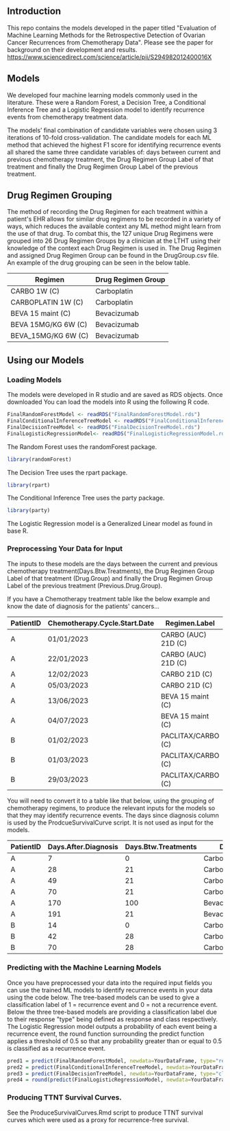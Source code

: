 ## Introduction
This repo contains the models developed in the paper titled "Evaluation of Machine Learning Methods for the Retrospective Detection of Ovarian Cancer Recurrences from Chemotherapy Data".
 Please see the paper for background on their development and results. https://www.sciencedirect.com/science/article/pii/S294982012400016X

## Models

We developed four machine learning models commonly used in the literature. These were a Random Forest, a Decision Tree, a Conditional Inference Tree and a Logistic Regression model to identify recurrence events from chemotherapy treatment data.

The models’ final combination of candidate variables were chosen using 3 iterations of 10-fold cross-validation. The candidate models for each ML method that achieved the highest F1 score for identifying recurrence events all shared the same three candidate variables of: days between current and previous chemotherapy treatment, the Drug Regimen Group Label of that treatment and finally the Drug Regimen Group Label of the previous treatment.

## Drug Regimen Grouping

The method of recording the Drug Regimen for each treatment within a patient's EHR allows for similar drug regimens to be recorded in a variety of ways, which reduces the available context any ML method might learn from the use of that drug. To combat this, the 127 unique Drug Regimens were grouped into 26 Drug Regimen Groups by a clinician at the LTHT using their knowledge of the context each Drug Regimen is used in. The Drug Regimen and assigned Drug Regimen Group can be found in the DrugGroup.csv file. An example of the drug grouping can be seen in the below table.


|Regimen|Drug Regimen Group|
|---|---|
|CARBO 1W (C)|Carboplatin|
|CARBOPLATIN 1W (C)|Carboplatin|
|BEVA 15 maint (C)|Bevacizumab|
|BEVA 15MG/KG 6W (C)|Bevacizumab|
|BEVA_15MG/KG 6W (C)|Bevacizumab|

## Using our Models
### Loading Models
The models were developed in R studio and are saved as RDS objects. Once downloaded You can load the models into R using the following R code.
``` R
FinalRandomForestModel <- readRDS("FinalRandomForestModel.rds")
FinalConditionalInferenceTreeModel <- readRDS("FinalConditionalInferenceTreeModel.rds")
FinalDecisionTreeModel <- readRDS("FinalDecisionTreeModel.rds")
FinalLogisticRegressionModel<- readRDS("FinalLogisticRegressionModel.rds")
```

The Random Forest uses the randomForest package.
```R
library(randomForest)
```
The Decision Tree uses the rpart package.
```R
library(rpart)
```
The Conditional Inference Tree uses the party package.
```R
library(party)
```
The Logistic Regression model is a Generalized Linear model as found in base R.

### Preprocessing Your Data for Input
The inputs to these models are the days between the current and previous chemotherapy treatment(Days.Btw.Treatments), the Drug Regimen Group Label of that treatment (Drug.Group) and finally the Drug Regimen Group Label of the previous treatment (Previous.Drug.Group).

If you have a Chemotherapy treatment table like the below example and know the date of diagnosis for the patients' cancers...

|PatientID|Chemotherapy.Cycle.Start.Date|Regimen.Label|
|---|---|---|
|A|01/01/2023|CARBO (AUC) 21D (C)|
|A|22/01/2023|CARBO (AUC) 21D (C)|
|A|12/02/2023|CARBO 21D (C)|
|A|05/03/2023|CARBO 21D (C)|
|A|13/06/2023|BEVA 15 maint (C)|
|A|04/07/2023|BEVA 15 maint (C)|
|B|01/02/2023|PACLITAX/CARBO (C)|
|B|01/03/2023|PACLITAX/CARBO (C)|
|B|29/03/2023|PACLITAX/CARBO (C)|


You will need to convert it to a table like that below, using the grouping of chemotherapy regimens, to produce the relevant inputs for the models so that they may identify recurrence events. The days since diagnosis column is used by the ProdcueSurvivalCurve script. It is not used as input for the models. 

|PatientID|Days.After.Diagnosis|Days.Btw.Treatments|Drug.Group|Previous.Drug.Group|
|---|---|---|---|---|
|A|7|0|Carboplatin|NaN|
|A|28|21|Carboplatin|Carboplatin|
|A|49|21|Carboplatin|Carboplatin|
|A|70|21|Carboplatin|Carboplatin|
|A|170|100|Bevacizumab|Carboplatin|
|A|191|21|Bevacizumab|Bevacizumab|
|B|14|0|Carboplatin/Paclitaxel|NaN|
|B|42|28|Carboplatin/Paclitaxel|Carboplatin/Paclitaxel|
|B|70|28|Carboplatin/Paclitaxel|Carboplatin/Paclitaxel|


### Predicting with the Machine Learning Models

Once you have preprocessed your data into the required input fields you can use the trained ML models to identify recurrence events in your data using the code below.
The tree-based models can be used to give a classification label of 1 = recurrence event and 0 = not a recurrence event. Below the three tree-based models are providing a classification label due to their response "type" being defined as response and class respectively.
The Logistic Regression model outputs a probability of each event being a recurrence event, the round function surrounding the predict function applies a threshold of 0.5 so that any probability greater than or equal to 0.5 is classified as a recurrence event.

```R
pred1 = predict(FinalRandomForestModel, newdata=YourDataFrame, type="response")
pred2 = predict(FinalConditionalInferenceTreeModel, newdata=YourDataFrame, type="response")
pred3 = predict(FinalDecisionTreeModel, newdata=YourDataFrame, type="class")
pred4 = round(predict(FinalLogisticRegressionModel, newdata=YourDataFrame, type="response"))
```
### Producing TTNT Survival Curves.

See the ProduceSurvivalCurves.Rmd script to produce TTNT survival curves which were used as a proxy for recurrence-free survival.





